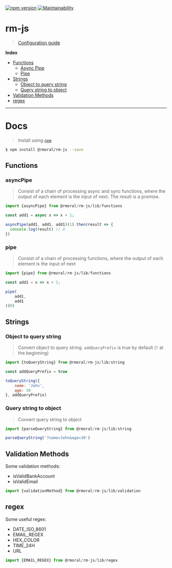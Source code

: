 [![npm version](https://badge.fury.io/js/%40rmoral%2Frm-js.svg)](https://badge.fury.io/js/%40rmoral%2Frm-js) [![Maintainability](https://api.codeclimate.com/v1/badges/cda10a7779e8ff06ec9c/maintainability)](https://codeclimate.com/github/rmoralp/rm-js/maintainability)

# rm-js

> [Configuration guide](#docs)

**Index**

- [Functions](#functions)
  - [Async Pipe](#asyncPipe)
  - [Pipe](#pipe)
- [Strings](#strings)
  - [Object to query string](#object-to-query-string)
  - [Query string to object](#query-string-to-object)
- [Validation Methods](#validation-methods)
- [regex](#regex)

---

# Docs

> Install using [`npm`](https://www.npmjs.com/)

```sh
$ npm install @rmoral/rm-js --save
```

## Functions

### asyncPipe

> Consist of a chain of processing async and sync functions, where the output of each element is the input of next. The result is a promise.

```js
import {asyncPipe} from @rmoral/rm-js/lib/functions

const add1 = async x => x + 1;

asyncPipe(add1, add1, add1)(1).then(result => {
  console.log(result) // 4
})
```

### pipe

> Consist of a chain of processing functions, where the output of each element is the input of next

```js
import {pipe} from @rmoral/rm-js/lib/functions

const add1 = x => x + 1;

pipe(
    add1,
    add1
)(0)
```

## Strings

### Object to query string

> Convert object to query string. `addQueryPrefix` is true by default (`?` at the beginning)

```js
import {toQueryString} from @rmoral/rm-js/lib/string

const addQueryPrefix = true

toQueryString({
    name: 'John',
    age: 30
}, addQueryPrefix)
```

### Query string to object

> Convert query string to object

```js
import {parseQueryString} from @rmoral/rm-js/lib/string

parseQueryString('?name=John&age=30')
```

## Validation Methods

Some validation methods:

- isValidBankAccount
- isValidEmail

```js
import {validationMethod} from @rmoral/rm-js/lib/validation
```

## regex

Some useful regex:

- DATE_ISO_8601
- EMAIL_REGEX
- HEX_COLOR
- TIME_24H
- URL

```js
import {EMAIL_REGEX} from @rmoral/rm-js/lib/regex
```
